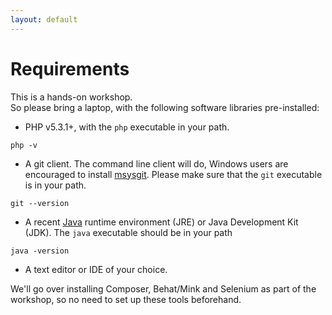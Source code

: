 ```yaml
---
layout: default
---
```

# Requirements

This is a hands-on workshop.  
So please bring a laptop,  with the following software libraries pre-installed:

* PHP v5.3.1+, with the `php` executable in your path.

```
php -v
```

* A git client. The command line client will do, Windows users are encouraged to install [msysgit](http://msysgit.github.io/). Please make sure that the `git` executable is in your path.

```
git --version
```

* A recent [Java](https://www.java.com/en/download/) runtime environment (JRE) or Java Development Kit (JDK). The `java` executable should be in your path

```
java -version
```

* A text editor or IDE of your choice.

We'll go over installing Composer, Behat/Mink and Selenium as part of the workshop, so no need to set up these tools beforehand.
